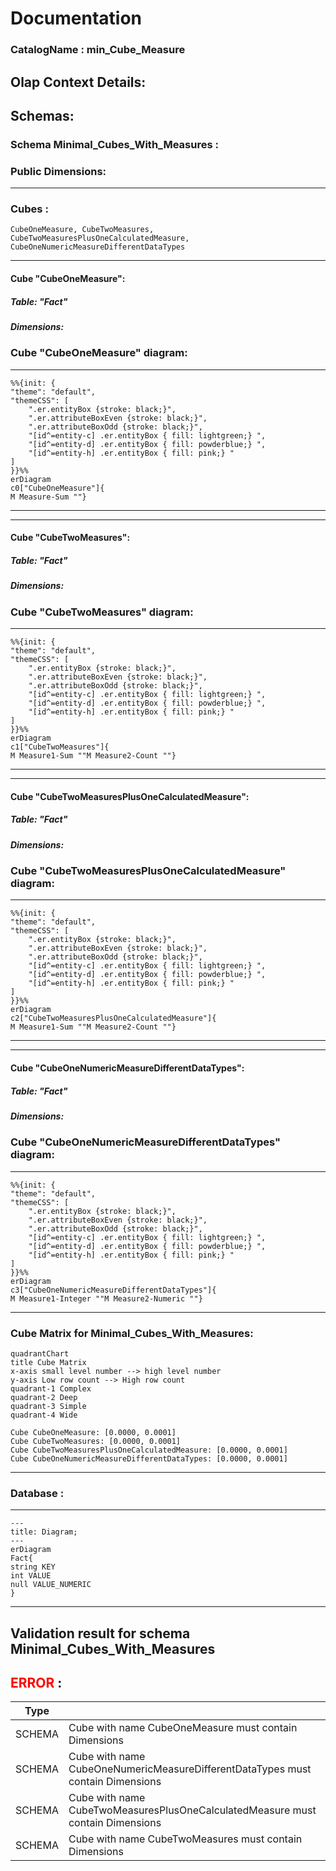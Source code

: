 # Documentation
### CatalogName : min_Cube_Measure
## Olap Context Details:
## Schemas:
### Schema Minimal_Cubes_With_Measures : 
### Public Dimensions:

    

---
### Cubes :

    CubeOneMeasure, CubeTwoMeasures, CubeTwoMeasuresPlusOneCalculatedMeasure, CubeOneNumericMeasureDifferentDataTypes

---
#### Cube "CubeOneMeasure":

    

##### Table: "Fact"

##### Dimensions:
### Cube "CubeOneMeasure" diagram:

---

```mermaid
%%{init: {
"theme": "default",
"themeCSS": [
    ".er.entityBox {stroke: black;}",
    ".er.attributeBoxEven {stroke: black;}",
    ".er.attributeBoxOdd {stroke: black;}",
    "[id^=entity-c] .er.entityBox { fill: lightgreen;} ",
    "[id^=entity-d] .er.entityBox { fill: powderblue;} ",
    "[id^=entity-h] .er.entityBox { fill: pink;} "
]
}}%%
erDiagram
c0["CubeOneMeasure"]{
M Measure-Sum ""}
```
---
---
#### Cube "CubeTwoMeasures":

    

##### Table: "Fact"

##### Dimensions:
### Cube "CubeTwoMeasures" diagram:

---

```mermaid
%%{init: {
"theme": "default",
"themeCSS": [
    ".er.entityBox {stroke: black;}",
    ".er.attributeBoxEven {stroke: black;}",
    ".er.attributeBoxOdd {stroke: black;}",
    "[id^=entity-c] .er.entityBox { fill: lightgreen;} ",
    "[id^=entity-d] .er.entityBox { fill: powderblue;} ",
    "[id^=entity-h] .er.entityBox { fill: pink;} "
]
}}%%
erDiagram
c1["CubeTwoMeasures"]{
M Measure1-Sum ""M Measure2-Count ""}
```
---
---
#### Cube "CubeTwoMeasuresPlusOneCalculatedMeasure":

    

##### Table: "Fact"

##### Dimensions:
### Cube "CubeTwoMeasuresPlusOneCalculatedMeasure" diagram:

---

```mermaid
%%{init: {
"theme": "default",
"themeCSS": [
    ".er.entityBox {stroke: black;}",
    ".er.attributeBoxEven {stroke: black;}",
    ".er.attributeBoxOdd {stroke: black;}",
    "[id^=entity-c] .er.entityBox { fill: lightgreen;} ",
    "[id^=entity-d] .er.entityBox { fill: powderblue;} ",
    "[id^=entity-h] .er.entityBox { fill: pink;} "
]
}}%%
erDiagram
c2["CubeTwoMeasuresPlusOneCalculatedMeasure"]{
M Measure1-Sum ""M Measure2-Count ""}
```
---
---
#### Cube "CubeOneNumericMeasureDifferentDataTypes":

    

##### Table: "Fact"

##### Dimensions:
### Cube "CubeOneNumericMeasureDifferentDataTypes" diagram:

---

```mermaid
%%{init: {
"theme": "default",
"themeCSS": [
    ".er.entityBox {stroke: black;}",
    ".er.attributeBoxEven {stroke: black;}",
    ".er.attributeBoxOdd {stroke: black;}",
    "[id^=entity-c] .er.entityBox { fill: lightgreen;} ",
    "[id^=entity-d] .er.entityBox { fill: powderblue;} ",
    "[id^=entity-h] .er.entityBox { fill: pink;} "
]
}}%%
erDiagram
c3["CubeOneNumericMeasureDifferentDataTypes"]{
M Measure1-Integer ""M Measure2-Numeric ""}
```
---
### Cube Matrix for Minimal_Cubes_With_Measures:
```mermaid
quadrantChart
title Cube Matrix
x-axis small level number --> high level number
y-axis Low row count --> High row count
quadrant-1 Complex
quadrant-2 Deep
quadrant-3 Simple
quadrant-4 Wide

Cube CubeOneMeasure: [0.0000, 0.0001]
Cube CubeTwoMeasures: [0.0000, 0.0001]
Cube CubeTwoMeasuresPlusOneCalculatedMeasure: [0.0000, 0.0001]
Cube CubeOneNumericMeasureDifferentDataTypes: [0.0000, 0.0001]
```
---
### Database :
---
```mermaid
---
title: Diagram;
---
erDiagram
Fact{
string KEY
int VALUE
null VALUE_NUMERIC
}

```
---
## Validation result for schema Minimal_Cubes_With_Measures
## <span style='color: red;'>ERROR</span> : 
|Type|   |
|----|---|
|SCHEMA|Cube with name CubeOneMeasure must contain Dimensions|
|SCHEMA|Cube with name CubeOneNumericMeasureDifferentDataTypes must contain Dimensions|
|SCHEMA|Cube with name CubeTwoMeasuresPlusOneCalculatedMeasure must contain Dimensions|
|SCHEMA|Cube with name CubeTwoMeasures must contain Dimensions|
